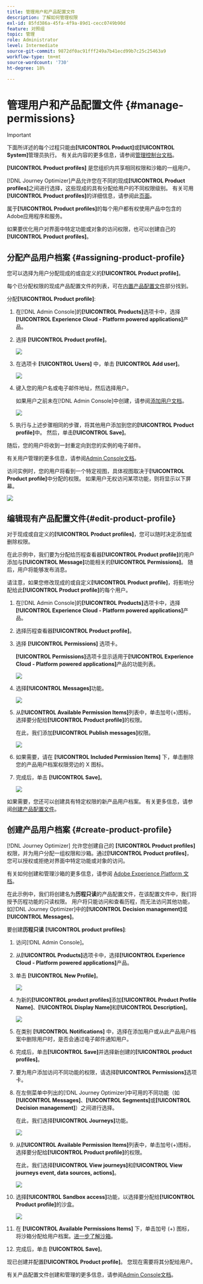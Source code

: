 ```yaml
---
title: 管理用户和产品配置文件
description: 了解如何管理权限
exl-id: 85fd386a-45fa-4f9a-89d1-cecc0749b90d
feature: 对照组
topic: 管理
role: Administrator
level: Intermediate
source-git-commit: 9872df0ac91fff249a7b41ecd99b7c25c25463a9
workflow-type: tm+mt
source-wordcount: '730'
ht-degree: 18%

---
```


# 管理用户和产品配置文件 {#manage-permissions}

>[!IMPORTANT]
>
> 下面所详述的每个过程只能由&#x200B;**[!UICONTROL Product]**&#x200B;或&#x200B;**[!UICONTROL System]**&#x200B;管理员执行。 有关此内容的更多信息，请参阅[管理控制台文档](https://helpx.adobe.com/enterprise/admin-guide.html/enterprise/using/admin-roles.ug.html)。

**[!UICONTROL Product profiles]** 是您组织内共享相同权限和沙箱的一组用户。

[!DNL Journey Optimizer]产品允许您在不同的现成&#x200B;**[!UICONTROL Product profiles]**&#x200B;之间进行选择，这些现成的具有分配给用户的不同权限级别。 有关可用&#x200B;**[!UICONTROL Product profiles]**&#x200B;的详细信息，请参阅此[页面](ootb-product-profiles.md)。

属于&#x200B;**[!UICONTROL Product profiles]**&#x200B;的每个用户都有权使用产品中包含的Adobe应用程序和服务。

如果要优化用户对界面中特定功能或对象的访问权限，也可以创建自己的&#x200B;**[!UICONTROL Product profiles]**。

## 分配产品用户档案 {#assigning-product-profile}

您可以选择为用户分配现成的或自定义的&#x200B;**[!UICONTROL Product profile]**。

每个已分配权限的现成产品配置文件的列表，可在[内置产品配置文件](ootb-product-profiles.md)部分找到。

分配&#x200B;**[!UICONTROL Product profile]**:

1. 在[!DNL Admin Console]的&#x200B;**[!UICONTROL Products]**&#x200B;选项卡中，选择&#x200B;**[!UICONTROL Experience Cloud - Platform powered applications]**&#x200B;产品。

1. 选择 **[!UICONTROL Product profile]**。

   ![](../assets/access_control_2.png)

1. 在选项卡 **[!UICONTROL Users]** 中，单击 **[!UICONTROL Add user]**。

   ![](../assets/access_control_3.png)

1. 键入您的用户名或电子邮件地址，然后选择用户。

   如果用户之前未在[!DNL Admin Console]中创建，请参阅[添加用户文档](https://helpx.adobe.com/enterprise/admin-guide.html/enterprise/using/manage-users-individually.ug.html#add-users)。

   ![](../assets/access_control_4.png)

1. 执行与上述步骤相同的步骤，将其他用户添加到您的&#x200B;**[!UICONTROL Product profile]**&#x200B;中。 然后，单击&#x200B;**[!UICONTROL Save]**。

随后，您的用户将收到一封重定向到您的实例的电子邮件。

有关用户管理的更多信息，请参阅[Admin Console文档](https://helpx.adobe.com/enterprise/admin-guide.html/enterprise/using/manage-users-individually.ug.html)。

访问实例时，您的用户将看到一个特定视图，具体视图取决于&#x200B;**[!UICONTROL Product profile]**&#x200B;中分配的权限。 如果用户无权访问某项功能，则将显示以下屏幕。

![](../assets/access_control_1.png)

## 编辑现有产品配置文件{#edit-product-profile}

对于现成或自定义的&#x200B;**[!UICONTROL Product profiles]**，您可以随时决定添加或删除权限。

在此示例中，我们要为分配给历程查看器&#x200B;**[!UICONTROL Product profile]**&#x200B;的用户添加与&#x200B;**[!UICONTROL Message]**&#x200B;功能相关的&#x200B;**[!UICONTROL Permissions]**。 随后，用户将能够发布消息。

请注意，如果您修改现成的或自定义&#x200B;**[!UICONTROL Product profile]**，将影响分配给此&#x200B;**[!UICONTROL Product profile]**&#x200B;的每个用户。

1. 在[!DNL Admin Console]的&#x200B;**[!UICONTROL Products]**&#x200B;选项卡中，选择&#x200B;**[!UICONTROL Experience Cloud - Platform powered applications]**&#x200B;产品。

1. 选择历程查看器&#x200B;**[!UICONTROL Product profile]**。

1. 选择 **[!UICONTROL Permissions]** 选项卡。

   **[!UICONTROL Permissions]**&#x200B;选项卡显示适用于&#x200B;**[!UICONTROL Experience Cloud - Platform powered applications]**&#x200B;产品的功能列表。

   ![](../assets/access_control_5.png)

1. 选择&#x200B;**[!UICONTROL Messages]**&#x200B;功能。

   ![](../assets/access_control_6.png)

1. 从&#x200B;**[!UICONTROL Available Permission Items]**&#x200B;列表中，单击加号(+)图标，选择要分配给&#x200B;**[!UICONTROL Product profile]**&#x200B;的权限。

   在此，我们添加&#x200B;**[!UICONTROL Publish messages]**&#x200B;权限。

   ![](../assets/access_control_7.png)

1. 如果需要，请在 **[!UICONTROL Included Permission Items]** 下，单击删除您的产品用户档案权限旁边的 X 图标。

1. 完成后，单击 **[!UICONTROL Save]**。

   ![](../assets/access_control_8.png)

如果需要，您还可以创建具有特定权限的新产品用户档案。 有关更多信息，请参阅[创建产品配置文件](#create-product-profile)。

## 创建产品用户档案 {#create-product-profile}

[!DNL Journey Optimizer] 允许您创建自己的 **[!UICONTROL Product profiles]** 权限，并为用户分配一组权限和沙箱。通过&#x200B;**[!UICONTROL Product profiles]**，您可以授权或拒绝对界面中特定功能或对象的访问。

有关如何创建和管理沙箱的更多信息，请参阅 [Adobe Experience Platform 文档](https://experienceleague.adobe.com/docs/experience-platform/sandbox/ui/user-guide.html?lang=zh-Hans)。

在此示例中，我们将创建名为&#x200B;**历程只读**&#x200B;的产品配置文件，在该配置文件中，我们将授予历程功能的只读权限。 用户将只能访问和查看历程，而无法访问其他功能，如[!DNL Journey Optimizer]中的&#x200B;**[!UICONTROL Decision management]**&#x200B;或&#x200B;**[!UICONTROL Messages]**。

要创建&#x200B;**历程只读** **[!UICONTROL product profiles]**:

1. 访问[!DNL Admin Console]。

1. 从&#x200B;**[!UICONTROL Products]**&#x200B;选项卡中，选择&#x200B;**[!UICONTROL Experience Cloud - Platform powered applications]**&#x200B;产品。

1. 单击 **[!UICONTROL New Profile]**。

   ![](../assets/access_control_9.png)

1. 为新的&#x200B;**[!UICONTROL product profiles]**&#x200B;添加&#x200B;**[!UICONTROL Product Profile Name]**、**[!UICONTROL Display Name]**&#x200B;和&#x200B;**[!UICONTROL Description]**。

   ![](../assets/access_control_10.png)

1. 在类别 **[!UICONTROL Notifications]** 中，选择在添加用户或从此产品用户档案中删除用户时，是否会通过电子邮件通知用户。

1. 完成后，单击&#x200B;**[!UICONTROL Save]**&#x200B;并选择新创建的&#x200B;**[!UICONTROL product profiles]**。

1. 要为用户添加访问不同功能的权限，请选择&#x200B;**[!UICONTROL Permissions]**&#x200B;选项卡。

1. 在左侧菜单中列出的[!DNL Journey Optimizer]中可用的不同功能（如&#x200B;**[!UICONTROL Messages]**、**[!UICONTROL Segments]**&#x200B;或&#x200B;**[!UICONTROL Decision management]**）之间进行选择。

   在此，我们选择&#x200B;**[!UICONTROL Journeys]**&#x200B;功能。

   ![](../assets/access_control_11.png)

1. 从&#x200B;**[!UICONTROL Available Permission Items]**&#x200B;列表中，单击加号(+)图标，选择要分配给&#x200B;**[!UICONTROL Product profile]**&#x200B;的权限。

   在此，我们选择&#x200B;**[!UICONTROL View journeys]**&#x200B;和&#x200B;**[!UICONTROL View journeys event, data sources, actions]**。

   ![](../assets/access_control_12.png)

1. 选择&#x200B;**[!UICONTROL Sandbox access]**&#x200B;功能，以选择要分配给&#x200B;**[!UICONTROL Product profile]**&#x200B;的沙盒。

   ![](../assets/access_control_13.png)

1. 在 **[!UICONTROL Available Permissions Items]** 下，单击加号 (+) 图标，将沙箱分配给用户档案。[进一步了解沙箱](https://experienceleague.adobe.com/docs/experience-platform/sandbox/home.html?lang=zh-Hans)。

1. 完成后，单击 **[!UICONTROL Save]**。

现已创建并配置&#x200B;**[!UICONTROL Product profile]**。 您现在需要将其分配给用户。

有关产品配置文件创建和管理的更多信息，请参阅[Admin Console文档](https://helpx.adobe.com/enterprise/admin-guide.html/enterprise/using/manage-product-profiles.ug.html)。
